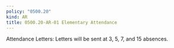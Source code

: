 ```yaml
---
policy: "0500.20"
kind: AR
title: 0500.20-AR-01 Elementary Attendance
---
```


Attendance Letters:
Letters will be sent at 3, 5, 7, and 15 absences.
